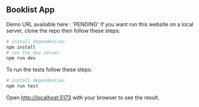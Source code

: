 ## Booklist App
Demo URL available here : 'PENDING'
If you want run this website on a local server, clone the repo then follow these steps:

```bash
# install dependencies
npm install
# run the dev server
npm run dev

```
To run the tests follow these steps:

```bash
# install dependencies
npm run test

```

Open [http://localhost:5173](http://localhost:5173) with your browser to see the result.